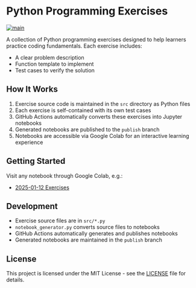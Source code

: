 # Python Programming Exercises

[![main](https://github.com/kokimoribe/python_exercises/actions/workflows/main.yml/badge.svg)](https://github.com/kokimoribe/python_exercises/actions/workflows/main.yml)

A collection of Python programming exercises designed to help learners practice coding fundamentals. Each exercise includes:
- A clear problem description
- Function template to implement
- Test cases to verify the solution

## How It Works

1. Exercise source code is maintained in the `src` directory as Python files
2. Each exercise is self-contained with its own test cases
3. GitHub Actions automatically converts these exercises into Jupyter notebooks
4. Generated notebooks are published to the `publish` branch
5. Notebooks are accessible via Google Colab for an interactive learning experience

## Getting Started

Visit any notebook through Google Colab, e.g.:
- [2025-01-12 Exercises](https://colab.research.google.com/github/kokimoribe/python_exercises/blob/publish/notebooks/2025_01_12.ipynb)

## Development

- Exercise source files are in `src/*.py`
- `notebook_generator.py` converts source files to notebooks
- GitHub Actions automatically generates and publishes notebooks
- Generated notebooks are maintained in the `publish` branch

## License

This project is licensed under the MIT License - see the [LICENSE](LICENSE) file for details.